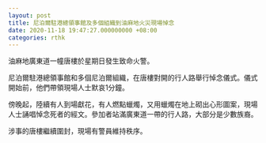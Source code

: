 ```yaml
---
layout: post
title: 尼泊爾駐港總領事館及多個組織到油麻地火災現場悼念
date: 2020-11-18 19:47:27.000000000 +08:00
categories: rthk
---
```


油麻地廣東道一幢唐樓於星期日發生致命火警。

尼泊爾駐港總領事館和多個尼泊爾組織，在唐樓對開的行人路舉行悼念儀式。儀式開始前，他們帶領現場人士默哀1分鐘。

傍晚起，陸續有人到場獻花，有人燃點蠟燭，又用蠟燭在地上砌出心形圖案，現場人士誦唱悼念死者的經文。參加者站滿廣東道一帶的行人路，大部分是少數族裔。

涉事的唐樓繼續圍封，現場有警員維持秩序。
